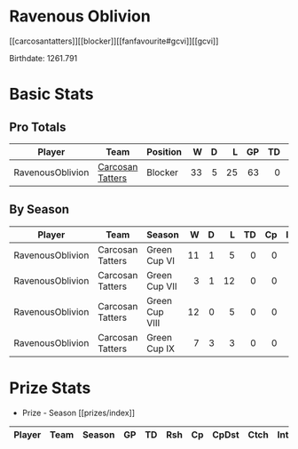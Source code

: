 # Ravenous Oblivion

[[carcosantatters]][[blocker]][[fanfavourite#gcvi]][[gcvi]]

Birthdate: 1261.791

# Basic Stats

## Pro Totals

| Player           | Team        | Position      | W | D | L | GP | TD | Cp | Int | BH | SI | Ki | MVP | SPP |
|------------------|-------------|---------------|--:|--:|--:|---:|---:|---:|----:|---:|---:|---:|----:|----:|
| RavenousOblivion | [Carcosan Tatters](../teams/carcosantatters) | Blocker |   33 |    5 |   25 |   63 |    0 |    0 |    0 |    8 |    2 |    1 |    5 |   47 |

## By Season

| Player | Team         | Season          | W | D | L | TD | Cp | Int | BH | SI | Ki | MVP | SPP |
|--------|--------------|-----------------|--:|--:|--:|---:|---:|----:|---:|---:|---:|----:|----:|
| RavenousOblivion | Carcosan Tatters | Green Cup VI   |   11 |    1 |    5 |    0 |    0 |    0 |    3 |    1 |    0 |    5 |   33 |
| RavenousOblivion | Carcosan Tatters | Green Cup VII  |    3 |    1 |   12 |    0 |    0 |    0 |    0 |    0 |    0 |    0 |    0 |
| RavenousOblivion | Carcosan Tatters | Green Cup VIII |   12 |    0 |    5 |    0 |    0 |    0 |    4 |    0 |    1 |    0 |   10 |
| RavenousOblivion  | Carcosan Tatters | Green Cup IX   |    7 |    3 |    3 |    0 |    0 |    0 |    1 |    1 |    0 |    0 |    4 |

# Prize Stats

* Prize - Season [[prizes/index]]

| Player | Team         | Season          | GP | TD | Rsh | Cp | CpDst | Ctch | Int | Cas | Blk | Sck | MVP | SPP |
|--------|--------------|-----------------|---:|---:|----:|---:|------:|-----:|----:|----:|----:|----:|----:|----:|

